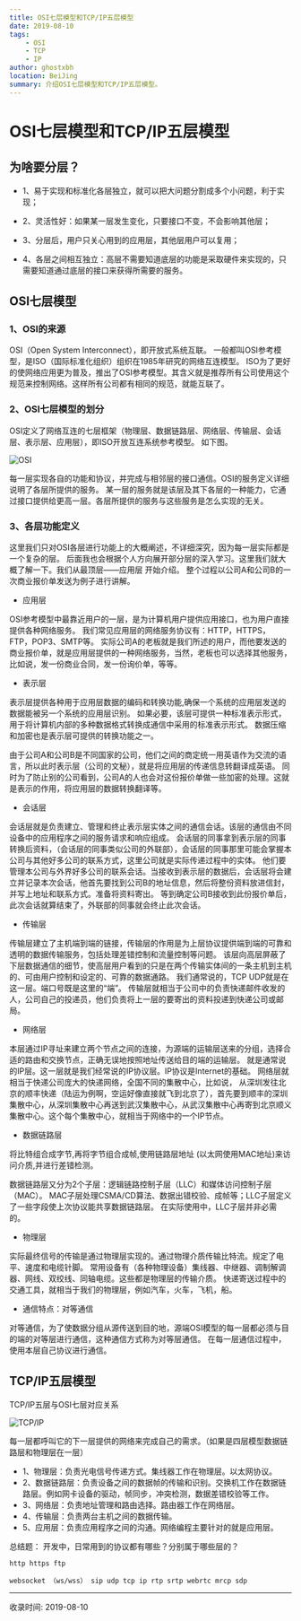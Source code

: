 ```yaml
---
title: OSI七层模型和TCP/IP五层模型
date: 2019-08-10
tags:
    - OSI
    - TCP
    - IP
author: ghostxbh
location: BeiJing
summary: 介绍OSI七层模型和TCP/IP五层模型。
---
```

# OSI七层模型和TCP/IP五层模型

## 为啥要分层？
- 1、易于实现和标准化各层独立，就可以把大问题分割成多个小问题，利于实现；

- 2、灵活性好：如果某一层发生变化，只要接口不变，不会影响其他层；

- 3、分层后，用户只关心用到的应用层，其他层用户可以复用；

- 4、各层之间相互独立：高层不需要知道底层的功能是采取硬件来实现的，只需要知道通过底层的接口来获得所需要的服务。

## OSI七层模型

### 1、OSI的来源

OSI（Open System Interconnect），即开放式系统互联。 一般都叫OSI参考模型，是ISO（国际标准化组织）组织在1985年研究的网络互连模型。
ISO为了更好的使网络应用更为普及，推出了OSI参考模型。其含义就是推荐所有公司使用这个规范来控制网络。这样所有公司都有相同的规范，就能互联了。

### 2、OSI七层模型的划分

OSI定义了网络互连的七层框架（物理层、数据链路层、网络层、传输层、会话层、表示层、应用层），即ISO开放互连系统参考模型。
如下图。

![OSI](http://file.uzykj.com/1dbf91a9-6876-2540-e8c3-a4afb9005072.png) 

每一层实现各自的功能和协议，并完成与相邻层的接口通信。OSI的服务定义详细说明了各层所提供的服务。
某一层的服务就是该层及其下各层的一种能力，它通过接口提供给更高一层。各层所提供的服务与这些服务是怎么实现的无关。

### 3、各层功能定义

这里我们只对OSI各层进行功能上的大概阐述，不详细深究，因为每一层实际都是一个复杂的层。
后面我也会根据个人方向展开部分层的深入学习。这里我们就大概了解一下。我们从最顶层——应用层 开始介绍。
整个过程以公司A和公司B的一次商业报价单发送为例子进行讲解。

- 应用层

OSI参考模型中最靠近用户的一层，是为计算机用户提供应用接口，也为用户直接提供各种网络服务。
我们常见应用层的网络服务协议有：HTTP，HTTPS，FTP，POP3、SMTP等。
实际公司A的老板就是我们所述的用户，而他要发送的商业报价单，就是应用层提供的一种网络服务，当然，老板也可以选择其他服务，比如说，发一份商业合同，发一份询价单，等等。

- 表示层

表示层提供各种用于应用层数据的编码和转换功能,确保一个系统的应用层发送的数据能被另一个系统的应用层识别。
如果必要，该层可提供一种标准表示形式，用于将计算机内部的多种数据格式转换成通信中采用的标准表示形式。
数据压缩和加密也是表示层可提供的转换功能之一。

由于公司A和公司B是不同国家的公司，他们之间的商定统一用英语作为交流的语言，所以此时表示层（公司的文秘），就是将应用层的传递信息转翻译成英语。
同时为了防止别的公司看到，公司A的人也会对这份报价单做一些加密的处理。这就是表示的作用，将应用层的数据转换翻译等。

- 会话层

会话层就是负责建立、管理和终止表示层实体之间的通信会话。该层的通信由不同设备中的应用程序之间的服务请求和响应组成。
会话层的同事拿到表示层的同事转换后资料，（会话层的同事类似公司的外联部），会话层的同事那里可能会掌握本公司与其他好多公司的联系方式，这里公司就是实际传递过程中的实体。
他们要管理本公司与外界好多公司的联系会话。当接收到表示层的数据后，会话层将会建立并记录本次会话，他首先要找到公司B的地址信息，然后将整份资料放进信封，并写上地址和联系方式。准备将资料寄出。
等到确定公司B接收到此份报价单后，此次会话就算结束了，外联部的同事就会终止此次会话。

- 传输层

传输层建立了主机端到端的链接，传输层的作用是为上层协议提供端到端的可靠和透明的数据传输服务，包括处理差错控制和流量控制等问题。
该层向高层屏蔽了下层数据通信的细节，使高层用户看到的只是在两个传输实体间的一条主机到主机的、可由用户控制和设定的、可靠的数据通路。
我们通常说的，TCP UDP就是在这一层。端口号既是这里的“端”。
传输层就相当于公司中的负责快递邮件收发的人，公司自己的投递员，他们负责将上一层的要寄出的资料投递到快递公司或邮局。

- 网络层

本层通过IP寻址来建立两个节点之间的连接，为源端的运输层送来的分组，选择合适的路由和交换节点，正确无误地按照地址传送给目的端的运输层。
就是通常说的IP层。这一层就是我们经常说的IP协议层。IP协议是Internet的基础。
网络层就相当于快递公司庞大的快递网络，全国不同的集散中心，比如说，
从深圳发往北京的顺丰快递（陆运为例啊，空运好像直接就飞到北京了），首先要到顺丰的深圳集散中心，从深圳集散中心再送到武汉集散中心，从武汉集散中心再寄到北京顺义集散中心。这个每个集散中心，就相当于网络中的一个IP节点。

- 数据链路层 

将比特组合成字节,再将字节组合成帧,使用链路层地址 (以太网使用MAC地址)来访问介质,并进行差错检测。

数据链路层又分为2个子层：逻辑链路控制子层（LLC）和媒体访问控制子层（MAC）。
MAC子层处理CSMA/CD算法、数据出错校验、成帧等；LLC子层定义了一些字段使上次协议能共享数据链路层。
在实际使用中，LLC子层并非必需的。

- 物理层     

实际最终信号的传输是通过物理层实现的。通过物理介质传输比特流。规定了电平、速度和电缆针脚。
常用设备有（各种物理设备）集线器、中继器、调制解调器、网线、双绞线、同轴电缆。这些都是物理层的传输介质。
快递寄送过程中的交通工具，就相当于我们的物理层，例如汽车，火车，飞机，船。

- 通信特点：对等通信

对等通信，为了使数据分组从源传送到目的地，源端OSI模型的每一层都必须与目的端的对等层进行通信，这种通信方式称为对等层通信。
在每一层通信过程中，使用本层自己协议进行通信。


## TCP/IP五层模型

TCP/IP五层与OSI七层对应关系

![TCP/IP](http://file.uzykj.com/d834a324-9487-36c6-436a-6df0a9d45942.png)

每一层都呼叫它的下一层提供的网络来完成自己的需求。（如果是四层模型数据链路层和物理层在一层） 

- 1、物理层：负责光电信号传递方式。集线器工作在物理层。以太网协议。 
- 2、数据链路层：负责设备之间的数据帧的传输和识别。交换机工作在数据链路层。例如网卡设备的驱动，帧同步，冲突检测，数据差错校验等工作。 
- 3、网络层：负责地址管理和路由选择。路由器工作在网络层。 
- 4、传输层：负责两台主机之间的数据传输。 
- 5、应用层：负责应用程序之间的沟通。网络编程主要针对的就是应用层。

总结题：
开发中，日常用到的协议都有哪些？分别属于哪些层的？ 

`http https ftp`

`websocket （ws/wss） sip udp tcp ip rtp srtp webrtc mrcp sdp`


---
收录时间: 2019-08-10

<Vssue :title="$title" />